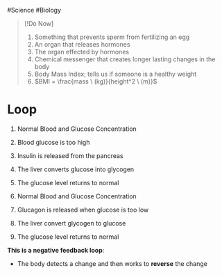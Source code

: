 #Science #Biology 

>[!Do Now]
>
>1) Something that prevents sperm from fertilizing an egg
>2) An organ that releases hormones
>3) The organ effected by hormones
>4) Chemical messenger that creates longer lasting changes in the body
>5) Body Mass Index; tells us if someone is a healthy weight
>6) $BMI = \frac{mass \ (kg)}{height^2 \ (m)}$


# Loop

1) Normal Blood and Glucose Concentration
2) Blood glucose is too high
3) Insulin is released from the pancreas
4) The liver converts glucose into glycogen
5) The glucose level returns to normal

1) Normal Blood and Glucose Concentration
2) Glucagon is released when glucose is too low
3) The liver convert glycogen to glucose
4) The glucose level returns to normal

**This is a negative feedback loop**:
- The body detects a change and then works to **reverse** the change
